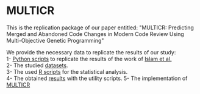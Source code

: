 # MULTICR
This is the replication package of our paper entitled: "MULTICR: Predicting Merged and Abandoned Code Changes in Modern Code Review Using Multi-Objective Genetic Programming"

We provide the necessary data to replicate the results of our study: <br />
1- [Python scripts](https://github.com/stilab-ets/multicr/tree/main/result%20analysis%20scripts) to replicate the results of the work of [Islam et al.](https://www.sciencedirect.com/science/article/pii/S0950584921002032) <br />
2- The studied [datasets](https://github.com/stilab-ets/multicr/tree/main/Datasets). <br />
3- The used [R scripts](https://github.com/stilab-ets/multicr/blob/main/result%20analysis%20scripts/scott_knott.R) for the statistical analysis. <br />
4- The obtained [results](https://github.com/stilab-ets/multicr/tree/main/result%20analysis%20scripts) with the utility scripts. 
5- The implementation of [MULTICR](https://github.com/stilab-ets/multicr/tree/main/MULTICR_implementation)
